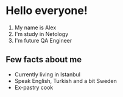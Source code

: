 # Hello everyone!

1. My name is Alex
2. I'm study in Netology
3. I'm future QA Engineer

## Few facts about me

- Currently living in Istanbul
- Speak English, Turkish and a bit Sweden
- Ex-pastry cook